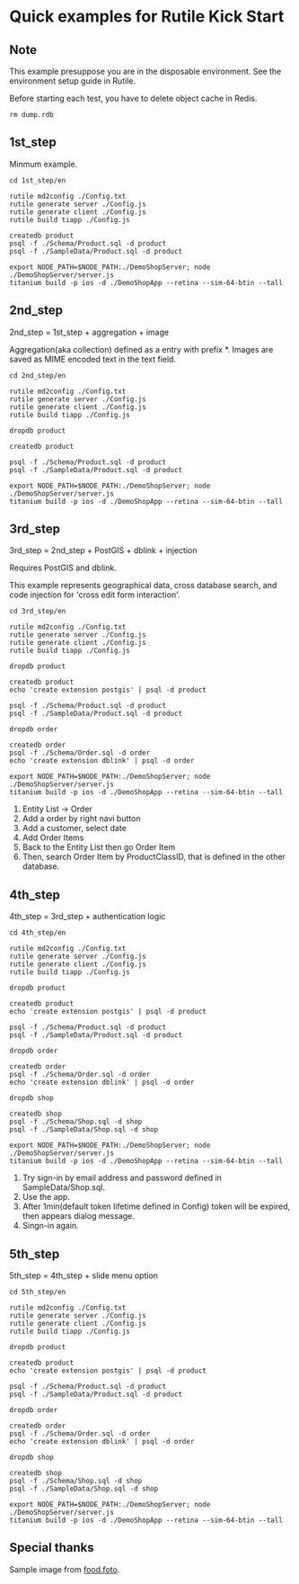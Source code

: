 
# Quick examples for Rutile Kick Start

## Note

This example presuppose you are in the disposable environment.
See the environment setup guide in Rutile.

Before starting each test, you have to delete object cache in Redis.

```
rm dump.rdb
```

## 1st_step

Minmum example.

```
cd 1st_step/en

rutile md2config ./Config.txt
rutile generate server ./Config.js
rutile generate client ./Config.js
rutile build tiapp ./Config.js

createdb product
psql -f ./Schema/Product.sql -d product
psql -f ./SampleData/Product.sql -d product

export NODE_PATH=$NODE_PATH:./DemoShopServer; node ./DemoShopServer/server.js
titanium build -p ios -d ./DemoShopApp --retina --sim-64-btin --tall
```

## 2nd_step

2nd_step = 1st_step + aggregation + image

Aggregation(aka collection) defined as a entry with prefix *.
Images are saved as MIME encoded text in the text field.

```
cd 2nd_step/en

rutile md2config ./Config.txt
rutile generate server ./Config.js
rutile generate client ./Config.js
rutile build tiapp ./Config.js

dropdb product

createdb product

psql -f ./Schema/Product.sql -d product
psql -f ./SampleData/Product.sql -d product

export NODE_PATH=$NODE_PATH:./DemoShopServer; node ./DemoShopServer/server.js
titanium build -p ios -d ./DemoShopApp --retina --sim-64-btin --tall
```

## 3rd_step

3rd_step = 2nd_step + PostGIS + dblink + injection

Requires PostGIS and dblink.

This example represents geographical data, cross database search, and code injection for 'cross edit form interaction'.

```
cd 3rd_step/en

rutile md2config ./Config.txt
rutile generate server ./Config.js
rutile generate client ./Config.js
rutile build tiapp ./Config.js

dropdb product

createdb product
echo 'create extension postgis' | psql -d product

psql -f ./Schema/Product.sql -d product
psql -f ./SampleData/Product.sql -d product

dropdb order

createdb order
psql -f ./Schema/Order.sql -d order
echo 'create extension dblink' | psql -d order

export NODE_PATH=$NODE_PATH:./DemoShopServer; node ./DemoShopServer/server.js
titanium build -p ios -d ./DemoShopApp --retina --sim-64-btin --tall
```

1. Entity List -> Order
2. Add a order by right navi button
3. Add a customer, select date
4. Add Order Items
5. Back to the Entity List then go Order Item
6. Then, search Order Item by ProductClassID, that is defined in the other database.


## 4th_step

4th_step = 3rd_step + authentication logic

```
cd 4th_step/en

rutile md2config ./Config.txt
rutile generate server ./Config.js
rutile generate client ./Config.js
rutile build tiapp ./Config.js

dropdb product

createdb product
echo 'create extension postgis' | psql -d product

psql -f ./Schema/Product.sql -d product
psql -f ./SampleData/Product.sql -d product

dropdb order

createdb order
psql -f ./Schema/Order.sql -d order
echo 'create extension dblink' | psql -d order

dropdb shop

createdb shop
psql -f ./Schema/Shop.sql -d shop
psql -f ./SampleData/Shop.sql -d shop

export NODE_PATH=$NODE_PATH:./DemoShopServer; node ./DemoShopServer/server.js
titanium build -p ios -d ./DemoShopApp --retina --sim-64-btin --tall
```

1. Try sign-in by email address and password defined in SampleData/Shop.sql.
2. Use the app.
3. After 1min(default token lifetime defined in Config) token will be expired, then appears dialog message.
5. Singn-in again.


## 5th_step

5th_step = 4th_step + slide menu option

```
cd 5th_step/en

rutile md2config ./Config.txt
rutile generate server ./Config.js
rutile generate client ./Config.js
rutile build tiapp ./Config.js

dropdb product

createdb product
echo 'create extension postgis' | psql -d product

psql -f ./Schema/Product.sql -d product
psql -f ./SampleData/Product.sql -d product

dropdb order

createdb order
psql -f ./Schema/Order.sql -d order
echo 'create extension dblink' | psql -d order

dropdb shop

createdb shop
psql -f ./Schema/Shop.sql -d shop
psql -f ./SampleData/Shop.sql -d shop

export NODE_PATH=$NODE_PATH:./DemoShopServer; node ./DemoShopServer/server.js
titanium build -p ios -d ./DemoShopApp --retina --sim-64-btin --tall
```

## Special thanks

Sample image from [food.foto](http://food.foto.ne.jp).



